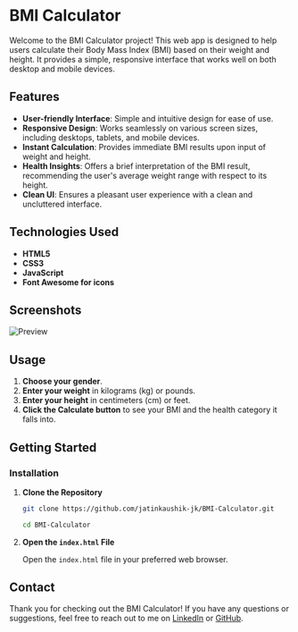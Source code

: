# BMI Calculator

Welcome to the BMI Calculator project! This web app is designed to help users calculate their Body Mass Index (BMI) based on their weight and height. It provides a simple, responsive interface that works well on both desktop and mobile devices.

## Features

- **User-friendly Interface**: Simple and intuitive design for ease of use.
- **Responsive Design**: Works seamlessly on various screen sizes, including desktops, tablets, and mobile devices.
- **Instant Calculation**: Provides immediate BMI results upon input of weight and height.
- **Health Insights**: Offers a brief interpretation of the BMI result, recommending the user's average weight range with respect to its height.
- **Clean UI**: Ensures a pleasant user experience with a clean and uncluttered interface.

## Technologies Used

- **HTML5**
- **CSS3**
- **JavaScript**
- **Font Awesome for icons**

## Screenshots

![Preview](https://github.com/user-attachments/assets/27e19e5a-6512-4e10-bbb1-46be1a7dae58)


## Usage

1. **Choose your gender**.
2. **Enter your weight** in kilograms (kg) or pounds.
3. **Enter your height** in centimeters (cm) or feet.
4. **Click the Calculate button** to see your BMI and the health category it falls into.

## Getting Started

### Installation

1. **Clone the Repository**

    ```sh
    git clone https://github.com/jatinkaushik-jk/BMI-Calculator.git
    ```
    ```sh
    cd BMI-Calculator
    ```

2. **Open the `index.html` File**

    Open the `index.html` file in your preferred web browser.


## Contact

Thank you for checking out the BMI Calculator! If you have any questions or suggestions, feel free to reach out to me on [LinkedIn](https://www.linkedin.com/in/jatinkaushik-jk) or [GitHub](https://github.com/jatinkaushik-jk).
